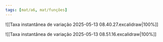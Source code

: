 ```yaml
---
tags: [mat/a6, mat/funções]
---
```


![[Taxa instantânea de variação 2025-05-13 08.40.27.excalidraw|100%]]

![[Taxa instantânea de variação 2025-05-13 08.51.16.excalidraw|100%]]

